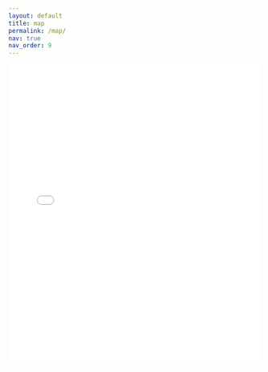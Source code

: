 ```yaml
---
layout: default
title: map
permalink: /map/
nav: true
nav_order: 9
---
```


 <iframe src="/assets/svelte-reactive-map-list/index.html" style="width:100%; height:600px; border:none;"></iframe>
